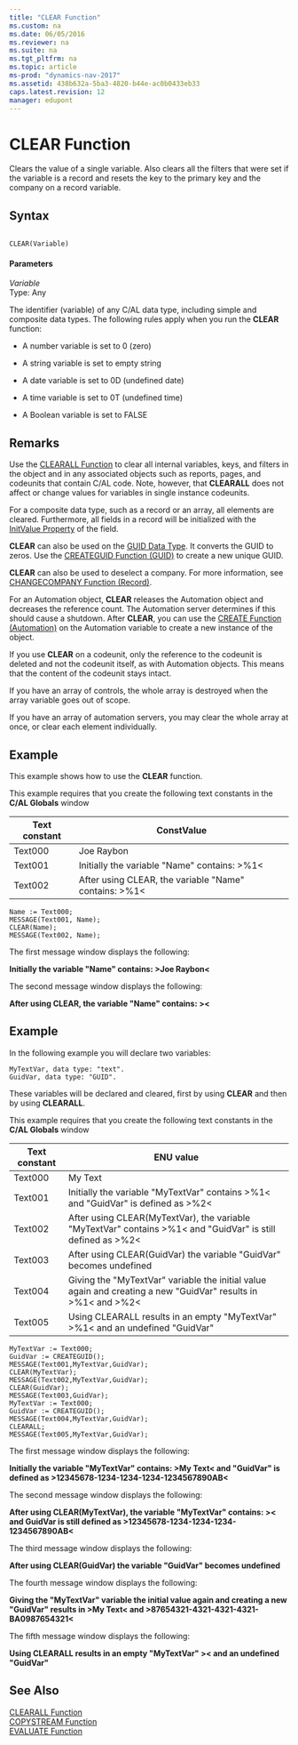 ```yaml
---
title: "CLEAR Function"
ms.custom: na
ms.date: 06/05/2016
ms.reviewer: na
ms.suite: na
ms.tgt_pltfrm: na
ms.topic: article
ms-prod: "dynamics-nav-2017"
ms.assetid: 438b632a-5ba3-4820-b44e-ac0b0433eb33
caps.latest.revision: 12
manager: edupont
---
```

# CLEAR Function
Clears the value of a single variable. Also clears all the filters that were set if the variable is a record and resets the key to the primary key and the company on a record variable.  
  
## Syntax  
  
```  
  
CLEAR(Variable)  
```  
  
#### Parameters  
 *Variable*  
 Type: Any  
  
 The identifier \(variable\) of any C/AL data type, including simple and composite data types. The following rules apply when you run the **CLEAR** function:  
  
-   A number variable is set to 0 \(zero\)  
  
-   A string variable is set to empty string  
  
-   A date variable is set to 0D \(undefined date\)  
  
-   A time variable is set to 0T \(undefined time\)  
  
-   A Boolean variable is set to FALSE  
  
## Remarks  
 Use the [CLEARALL Function](CLEARALL-Function.md) to clear all internal variables, keys, and filters in the object and in any associated objects such as reports, pages, and codeunits that contain C/AL code. Note, however, that **CLEARALL** does not affect or change values for variables in single instance codeunits.  
  
 For a composite data type, such as a record or an array, all elements are cleared. Furthermore, all fields in a record will be initialized with the [InitValue Property](InitValue-Property.md) of the field.  
  
 **CLEAR** can also be used on the [GUID Data Type](GUID-Data-Type.md). It converts the GUID to zeros. Use the [CREATEGUID Function \(GUID\)](CREATEGUID-Function--GUID-.md) to create a new unique GUID.  
  
 **CLEAR** can also be used to deselect a company. For more information, see [CHANGECOMPANY Function \(Record\)](CHANGECOMPANY-Function--Record-.md).  
  
 For an Automation object, **CLEAR** releases the Automation object and decreases the reference count. The Automation server determines if this should cause a shutdown. After **CLEAR**, you can use the [CREATE Function \(Automation\)](CREATE-Function--Automation-.md) on the Automation variable to create a new instance of the object.  
  
 If you use **CLEAR** on a codeunit, only the reference to the codeunit is deleted and not the codeunit itself, as with Automation objects. This means that the content of the codeunit stays intact.  
  
 If you have an array of controls, the whole array is destroyed when the array variable goes out of scope.  
  
 If you have an array of automation servers, you may clear the whole array at once, or clear each element individually.  
  
## Example  
 This example shows how to use the **CLEAR** function.  
  
 This example requires that you create the following text constants in the **C/AL Globals** window  
  
|Text constant|ConstValue|  
|-------------------|----------------|  
|Text000|Joe Raybon|  
|Text001|Initially the variable "Name" contains: >%1\<|  
|Text002|After using CLEAR, the variable "Name" contains: >%1\<|  
  
```  
Name := Text000;  
MESSAGE(Text001, Name);  
CLEAR(Name);  
MESSAGE(Text002, Name);  
```  
  
 The first message window displays the following:  
  
 **Initially the variable "Name" contains: >Joe Raybon\<**  
  
 The second message window displays the following:  
  
 **After using CLEAR, the variable "Name" contains: >\<**  
  
## Example  
 In the following example you will declare two variables:  
  
```  
MyTextVar, data type: "text".  
GuidVar, data type: "GUID".  
```  
  
 These variables will be declared and cleared, first by using **CLEAR** and then by using **CLEARALL**.  
  
 This example requires that you create the following text constants in the **C/AL Globals** window  
  
|Text constant|ENU value|  
|-------------------|---------------|  
|Text000|My Text|  
|Text001|Initially the variable "MyTextVar" contains >%1\< and "GuidVar" is defined as >%2\<|  
|Text002|After using CLEAR\(MyTextVar\), the variable "MyTextVar" contains >%1\< and "GuidVar" is still defined as >%2\<|  
|Text003|After using CLEAR\(GuidVar\) the variable "GuidVar" becomes undefined|  
|Text004|Giving the "MyTextVar" variable the initial value again and creating a new "GuidVar" results in >%1\< and >%2\<|  
|Text005|Using CLEARALL results in an empty "MyTextVar" >%1\< and an undefined "GuidVar"|  
  
```  
MyTextVar := Text000;  
GuidVar := CREATEGUID();  
MESSAGE(Text001,MyTextVar,GuidVar);  
CLEAR(MyTextVar);  
MESSAGE(Text002,MyTextVar,GuidVar);  
CLEAR(GuidVar);  
MESSAGE(Text003,GuidVar);  
MyTextVar := Text000;  
GuidVar := CREATEGUID();  
MESSAGE(Text004,MyTextVar,GuidVar);  
CLEARALL;  
MESSAGE(Text005,MyTextVar,GuidVar);  
```  
  
 The first message window displays the following:  
  
 **Initially the variable "MyTextVar" contains: >My Text\< and "GuidVar" is defined as >12345678-1234-1234-1234-1234567890AB\<**  
  
 The second message window displays the following:  
  
 **After using CLEAR\(MyTextVar\), the variable "MyTextVar" contains: >\< and GuidVar is still defined as >12345678-1234-1234-1234-1234567890AB\<**  
  
 The third message window displays the following:  
  
 **After using CLEAR\(GuidVar\) the variable "GuidVar" becomes undefined**  
  
 The fourth message window displays the following:  
  
 **Giving the "MyTextVar" variable the initial value again and creating a new "GuidVar" results in >My Text\< and >87654321-4321-4321-4321-BA0987654321\<**  
  
 The fifth message window displays the following:  
  
 **Using CLEARALL results in an empty "MyTextVar" >\< and an undefined "GuidVar"**  
  
## See Also  
 [CLEARALL Function](CLEARALL-Function.md)   
 [COPYSTREAM Function](COPYSTREAM-Function.md)   
 [EVALUATE Function](EVALUATE-Function.md)